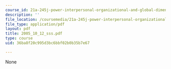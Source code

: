 ```yaml
---
course_id: 21a-245j-power-interpersonal-organizational-and-global-dimensions-fall-2005
description: ''
file_location: /coursemedia/21a-245j-power-interpersonal-organizational-and-global-dimensions-fall-2005/36ba8f20c995d3bc6bbf02b0b35b7e67_2005_10_12_sss.pdf
file_type: application/pdf
layout: pdf
title: 2005_10_12_sss.pdf
type: course
uid: 36ba8f20c995d3bc6bbf02b0b35b7e67

---
```

None
